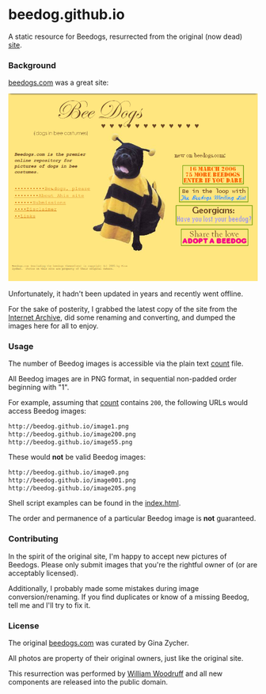 beedog.github.io
================

A static resource for Beedogs, resurrected from the original (now dead)
[site](beedogs.com).

### Background

[beedogs.com](http://beedogs.com) was a great site:

![beedogs website](./res/beedogs_site.png)

Unfortunately, it hadn't been updated in years and recently went offline.

For the sake of posterity, I grabbed the latest copy of the site from the
[Internet Archive](https://archive.org/web/), did some renaming and converting,
and dumped the images here for all to enjoy.

### Usage

The number of Beedog images is accessible via the plain text [count](./count)
file.

All Beedog images are in PNG format, in sequential non-padded order beginning
with "1".

For example, assuming that [count](./count) contains `200`, the following URLs
would access Beedog images:

```
http://beedog.github.io/image1.png
http://beedog.github.io/image200.png
http://beedog.github.io/image55.png
```

These would **not** be valid Beedog images:

```
http://beedog.github.io/image0.png
http://beedog.github.io/image001.png
http://beedog.github.io/image205.png
```

Shell script examples can be found in the [index.html](http://beedog.github.io).

The order and permanence of a particular Beedog image is **not** guaranteed.

### Contributing

In the spirit of the original site, I'm happy to accept new pictures of Beedogs.
Please only submit images that you're the rightful owner of (or are acceptably
licensed).

Additionally, I probably made some mistakes during image conversion/renaming.
If you find duplicates or know of a missing Beedog, tell me and I'll try to fix
it.

### License

The original [beedogs.com](beedogs.com) was curated by Gina Zycher.

All photos are property of their original owners, just like the original site.

This resurrection was performed by [William Woodruff](http://woodruffw.us) and
all new components are released into the public domain.

